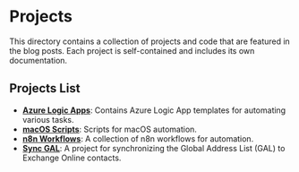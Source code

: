 # Projects

This directory contains a collection of projects and code that are featured in the blog posts. Each project is self-contained and includes its own documentation.

## Projects List

- **[Azure Logic Apps](./azure-logic-apps/)**: Contains Azure Logic App templates for automating various tasks.
- **[macOS Scripts](./mac-os/)**: Scripts for macOS automation.
- **[n8n Workflows](./n8n-workflows/)**: A collection of n8n workflows for automation.
- **[Sync GAL](./sync-gal/)**: A project for synchronizing the Global Address List (GAL) to Exchange Online contacts.
